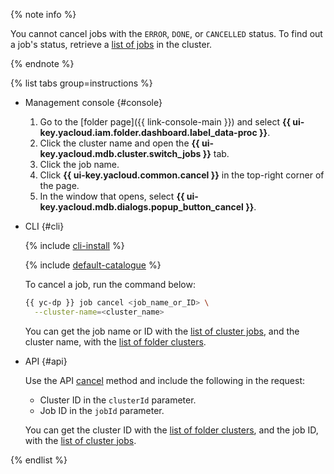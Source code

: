 {% note info %}

You cannot cancel jobs with the `ERROR`, `DONE`, or `CANCELLED` status. To find out a job's status, retrieve a [list of jobs](#list) in the cluster.

{% endnote %}

{% list tabs group=instructions %}

- Management console {#console}

  1. Go to the [folder page]({{ link-console-main }}) and select **{{ ui-key.yacloud.iam.folder.dashboard.label_data-proc }}**.
  1. Click the cluster name and open the **{{ ui-key.yacloud.mdb.cluster.switch_jobs }}** tab.
  1. Click the job name.
  1. Click **{{ ui-key.yacloud.common.cancel }}** in the top-right corner of the page.
  1. In the window that opens, select **{{ ui-key.yacloud.mdb.dialogs.popup_button_cancel }}**.

- CLI {#cli}

  {% include [cli-install](../cli-install.md) %}

  {% include [default-catalogue](../default-catalogue.md) %}

  To cancel a job, run the command below:

  ```bash
  {{ yc-dp }} job cancel <job_name_or_ID> \
    --cluster-name=<cluster_name>
  ```

  You can get the job name or ID with the [list of cluster jobs](#list), and the cluster name, with the [list of folder clusters](../../data-proc/operations/cluster-list.md#list).

- API {#api}

  Use the API [cancel](../../data-proc/api-ref/Job/cancel) method and include the following in the request:
  * Cluster ID in the `clusterId` parameter.
  * Job ID in the `jobId` parameter.

  You can get the cluster ID with the [list of folder clusters](../../data-proc/operations/cluster-list.md#list), and the job ID, with the [list of cluster jobs](#list).

{% endlist %}